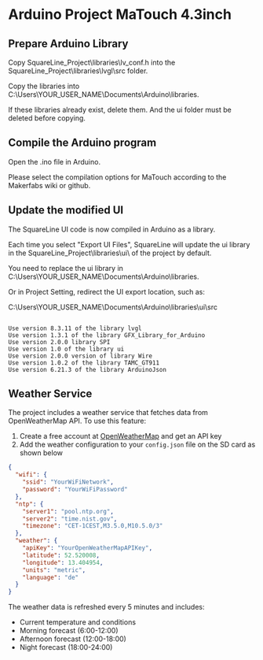 

# Arduino Project MaTouch 4.3inch

## Prepare Arduino Library

Copy SquareLine_Project\libraries\lv_conf.h into the SquareLine_Project\libraries\lvgl\src folder.

Copy the libraries into C:\Users\YOUR_USER_NAME\Documents\Arduino\libraries.

If these libraries already exist, delete them. And the ui folder must be deleted before copying.


## Compile the Arduino program

Open the .ino file in Arduino.

Please select the compilation options for MaTouch according to the Makerfabs wiki or github.

## Update the modified UI

The SquareLine UI code is now compiled in Arduino as a library.

Each time you select "Export UI Files", SquareLine will update the ui library in the SquareLine_Project\libraries\ui\ of the project by default.

You need to replace the ui library in C:\Users\YOUR_USER_NAME\Documents\Arduino\libraries.

Or in Project Setting, redirect the UI export location, such as:

C:\Users\YOUR_USER_NAME\Documents\Arduino\libraries\ui\src


``` 

Use version 8.3.11 of the library lvgl 
Use version 1.3.1 of the library GFX_Library_for_Arduino 
Use version 2.0.0 library SPI 
Use version 1.0 of the library ui 
Use version 2.0.0 version of library Wire 
Use version 1.0.2 of the library TAMC_GT911 
Use version 6.21.3 of the library ArduinoJson

```

## Weather Service

The project includes a weather service that fetches data from OpenWeatherMap API. To use this feature:

1. Create a free account at [OpenWeatherMap](https://openweathermap.org/) and get an API key
2. Add the weather configuration to your `config.json` file on the SD card as shown below

```json
{
  "wifi": {
    "ssid": "YourWiFiNetwork",
    "password": "YourWiFiPassword"
  },
  "ntp": {
    "server1": "pool.ntp.org",
    "server2": "time.nist.gov",
    "timezone": "CET-1CEST,M3.5.0,M10.5.0/3"
  },
  "weather": {
    "apiKey": "YourOpenWeatherMapAPIKey",
    "latitude": 52.520008,
    "longitude": 13.404954,
    "units": "metric",
    "language": "de"
  }
}
```

The weather data is refreshed every 5 minutes and includes:
- Current temperature and conditions
- Morning forecast (6:00-12:00)
- Afternoon forecast (12:00-18:00)
- Night forecast (18:00-24:00)
